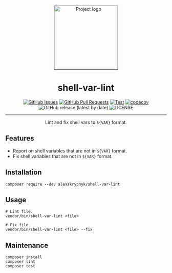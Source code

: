 <p align="center">
  <a href="" rel="noopener">
  <img width=200px height=200px src="https://placehold.jp/000000/ffffff/200x200.png?text=Shell%20var%20lint&css=%7B%22border-radius%22%3A%22%20100px%22%7D" alt="Project logo"></a>
</p>

<h1 align="center">shell-var-lint</h1>

<div align="center">

  [![GitHub Issues](https://img.shields.io/github/issues/AlexSkrypnyk/shell-var-lint.svg)](https://github.com/AlexSkrypnyk/shell-var-lint/issues)
  [![GitHub Pull Requests](https://img.shields.io/github/issues-pr/AlexSkrypnyk/shell-var-lint.svg)](https://github.com/AlexSkrypnyk/shell-var-lint/pulls)
  [![Test](https://github.com/AlexSkrypnyk/shell-var-lint/actions/workflows/test.yml/badge.svg)](https://github.com/AlexSkrypnyk/shell-var-lint/actions/workflows/test.yml)
  [![codecov](https://codecov.io/gh/AlexSkrypnyk/shell-var-lint/graph/badge.svg?token=OAERD0PS3T)](https://codecov.io/gh/AlexSkrypnyk/shell-var-lint)
  ![GitHub release (latest by date)](https://img.shields.io/github/v/release/AlexSkrypnyk/shell-var-lint)
  ![LICENSE](https://img.shields.io/github/license/AlexSkrypnyk/shell-var-lint)

</div>

---

<p align="center"> Lint and fix shell vars to <code>${VAR}</code> format.
    <br>
</p>

## Features

- Report on shell variables that are not in `${VAR}` format.
- Fix shell variables that are not in `${VAR}` format.

## Installation


    composer require --dev alexskrypnyk/shell-var-lint



## Usage

    # Lint file.
    vendor/bin/shell-var-lint <file>

    # Fix file.
    vendor/bin/shell-var-lint <file> --fix



## Maintenance


    composer install
    composer lint
    composer test


